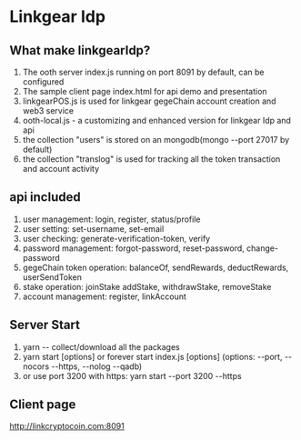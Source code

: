 # Linkgear Idp
## What make linkgearIdp?
1) The ooth server index.js running on port 8091 by default,  can be configured 
2) The sample client page index.html for api demo and presentation
3) linkgearPOS.js is used for linkgear gegeChain account creation and web3 service
4) ooth-local.js - a customizing and enhanced version for linkgear Idp and api
5) the collection "users" is stored on an mongodb(mongo --port 27017 by default)
6) the collection "translog" is used for tracking all the token transaction and account activity

## api included
1) user management: login, register, status/profile 
2) user setting: set-username, set-email  
3) user checking: generate-verification-token, verify
4) password management: forgot-password, reset-password, change-password
5) gegeChain token operation: balanceOf, sendRewards, deductRewards, userSendToken
6) stake operation: joinStake addStake, withdrawStake, removeStake
7) account management: register, linkAccount

## Server Start
1) yarn -- collect/download all the packages
2) yarn start [options] or forever start index.js [options] (options: --port, --nocors --https, --nolog --qadb)
3) or use port 3200 with https: yarn start --port 3200 --https

## Client page
http://linkcryptocoin.com:8091
